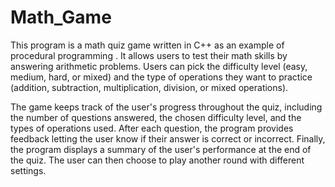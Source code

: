 # Math_Game
This program is a math quiz game written in C++ as an example of procedural programming . It allows users to test their math skills by answering arithmetic problems. Users can pick the difficulty level (easy, medium, hard, or mixed) and the type of operations they want to practice (addition, subtraction, multiplication, division, or mixed operations).

The game keeps track of the user's progress throughout the quiz, including the number of questions answered, the chosen difficulty level, and the types of operations used. After each question, the program provides feedback letting the user know if their answer is correct or incorrect. Finally, the program displays a summary of the user's performance at the end of the quiz. The user can then choose to play another round with different settings.
